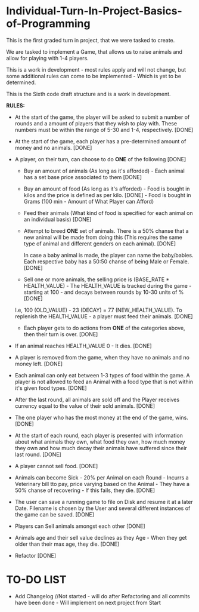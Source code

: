 # Individual-Turn-In-Project-Basics-of-Programming
This is the first graded turn in project, that we were tasked to create.

We are tasked to implement a Game, that allows us to raise animals 
and allow for playing with 1-4 players.

This is a work in development - most rules apply and will not change, but some additional
rules can come to be implemented - Which is yet to be determined.

This is the Sixth code draft structure and is a work in development.

**RULES:**

- At the start of the game, the player will be asked to submit a number of rounds
and a amount of players that they wish to play with. These numbers must be within the range of 5-30 and 1-4, 
  respectively. [DONE]
  
- At the start of the game, each player has a pre-determined amount of money and no animals. [DONE]

- A player, on their turn, can choose to do **ONE** of the following [DONE]
    
    - Buy an amount of animals (As long as it's afforded) - Each animal has a set 
      base price associated to them [DONE]
    
    - Buy an amount of food (As long as it's afforded) - Food is bought in kilos
    and the price is defined as per kilo. [DONE] - Food is bought in Grams (100 min - Amount of What Player can Afford)
    
    - Feed their animals (What kind of food is specified for each animal on an individual basis) [DONE]
    
    - Attempt to breed **ONE** set of animals. There is a 50% chanse that a new animal will be
    made from doing this (This requires the same type of animal and different genders on each animal). [DONE]
      
      In case a baby animal is made, the player can name the baby/babies. Each respective
    baby has a 50:50 chanse of being Male or Female. [DONE]
      
    - Sell one or more animals, the selling price is (BASE_RATE * HEALTH_VALUE) - The HEALTH_VALUE 
    is tracked during the game - starting at 100 - and decays between rounds by 10-30 units of % [DONE]
    
     I.e, 100 (OLD_VALUE) - 23 (DECAY) = 77 (NEW_HEALTH_VALUE). To replenish the
      HEALTH_VALUE - a player must feed their animals. [DONE]
      
    - Each player gets to do actions from **ONE** of the categories above, then their turn is over. [DONE]
    
- If an animal reaches HEALTH_VALUE 0 - It dies. [DONE]

- A player is removed from the game, when they have no animals and no money left. [DONE]

- Each animal can only eat between 1-3 types of food within the game. A player is not allowed to feed an Animal with a 
  food type that is not within it's given food types. [DONE]
  
- After the last round, all animals are sold off and the Player receives currency equal to the value of their sold animals. [DONE]

- The one player who has the most money at the end of the game, wins. [DONE]

- At the start of each round, each player is presented with information about what
    animals they own, what food they own, how much money they own and how much decay
    their animals have suffered since their last round. [DONE]
  
- A player cannot sell food. [DONE]

- Animals can become Sick - 20% per Animal on each Round - Incurrs a Veterinary bill tto pay,
  price varying based on the Animal - They have a 50% chanse of recovering - If this fails, they die. [DONE]
  
- The user can save a running game to file on Disk and resume it at a later Date. Filename is chosen
  by the User and several different instances of the game can be saved. [DONE]
  
- Players can Sell animals amongst each other [DONE]

- Animals age and their sell value declines as they Age - When they get older than their max age, they die. [DONE]

- Refactor [DONE]

# TO-DO LIST

- Add Changelog //Not started - will do after Refactoring and all commits have been done - Will implement on next project from Start
